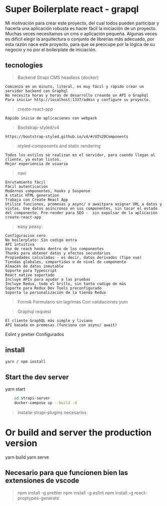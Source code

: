 # Super Boilerplate react - grapql

Mi motivación para crear este proyecto, del cual todos pueden participar y hacerla una aplicación robusta es hacer fácil la iniciación de un proyecto. Muchas veces necesitamos un cms o aplicación pequeña.
Algunas veces es dificil elegir la arquitectura o conjunto de librerias más adecuado, por esta razón nace este proyecto, para que se preocupe por la lógica de su negocio y no por el boilerplate de iniciación.

## tecnologies

> Backend Strapi CMS headless (docker)

    Comienza en un minuto, literal, es muy fácil y rápido crear un servidor backend con Graphql
    No necesita horas y horas de desarrollo creando un API o Graphql
    Para iniciar http://localhost:1337/admin y configure su proyecto.

> create-react-app

    Rápido inicio de aplicaciones con webpack

> Bootstrap-styled/v4

    https://bootstrap-styled.github.io/v4/#/UI%20Components

> styled-components and static rendering

    Todos los estilos se realizan en el servidor, para cuendo llegan al cliente, ya estan listos.
    Mejor experiencia de usuario

> navi

    Enrutamiento fácil
    Fácil autenticación
    Modernos componentes, hooks y Suspense
    A static HTML generation
    Trabaja con Create React App
    Utilice funciones, promesas y async/ o awaitpara asignar URL a datos y vistas. Use datos asíncronos en sus componentes, sin tocar el estado del componente. Pre-render para SEO -  sin expulsar de la aplicación create-react-app

> easy peasy:

    Configuracion cero
    No boilerplate: Sin codigo extra
    API intuitiva
    Uso de reack hooks dentro de los componentes
    Thunks para obtener datos y efectos secundarios
    Propiedades calculadas - es decir, datos derivados (Tipo vue)
    Tiendas globales, compartidas o de nivel de componente
    Almacén de datos inmutable
    Soporte para Typescript
    React native soportado
    Incluye APIs para ayudar a las pruebas
    Incluye Redux, todo el brillo, sin tanto codigo de más
    Soporte para Redux Dev Tools preconfigurado
    Soporta la personalización de la tienda Redux

> Formik
> Formulario sin lagrimas
> Con validaciones yum

> Graphql request

    El cliente GraphQL más simple y liviano
    API basada en promesas (funciona con async/ await)

Eslint y pretier
Configurados

## install

```bash
yarn / npm install
```

## Start the dev server

yarn start

```bash
    cd strapi-server
    docker-compose up --build -d
```

> instalar strapi-plugins necesarios

# Or build and server the production version

yarn build
yarn serve

## Necesario para que funcionen bien las extensiones de vscode

> npm install -g prettier
> npm install -g eslint
> npm install -g react-proptypes-generate
